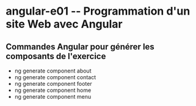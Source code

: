 # angular-e01 -- Programmation d'un site Web avec Angular

## Commandes Angular pour générer les composants de l'exercice
- ng generate component about
- ng generate component contact
- ng generate component footer
- ng generate component home
- ng generate component menu
